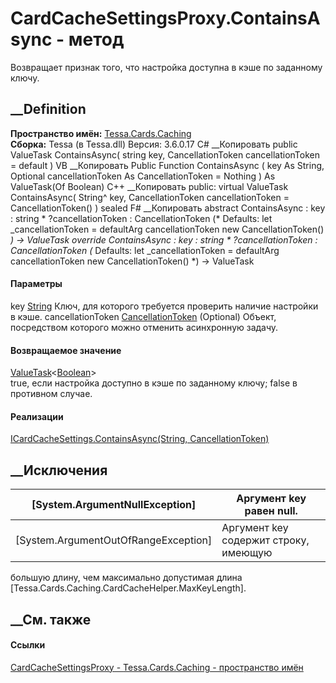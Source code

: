 # CardCacheSettingsProxy.ContainsAsync - метод
Возвращает признак того, что настройка доступна в кэше по заданному ключу.
##  __Definition
 **Пространство имён:** [Tessa.Cards.Caching](N_Tessa_Cards_Caching.htm)  
 **Сборка:** Tessa (в Tessa.dll) Версия: 3.6.0.17
C# __Копировать
     public ValueTask<bool> ContainsAsync(
    	string key,
    	CancellationToken cancellationToken = default
    )
VB __Копировать
     Public Function ContainsAsync ( 
    	key As String,
    	Optional cancellationToken As CancellationToken = Nothing
    ) As ValueTask(Of Boolean)
C++ __Копировать
     public:
    virtual ValueTask<bool> ContainsAsync(
    	String^ key, 
    	CancellationToken cancellationToken = CancellationToken()
    ) sealed
F# __Копировать
     abstract ContainsAsync : 
            key : string * 
            ?cancellationToken : CancellationToken 
    (* Defaults:
            let _cancellationToken = defaultArg cancellationToken new CancellationToken()
    *)
    -> ValueTask<bool> 
    override ContainsAsync : 
            key : string * 
            ?cancellationToken : CancellationToken 
    (* Defaults:
            let _cancellationToken = defaultArg cancellationToken new CancellationToken()
    *)
    -> ValueTask<bool> 
#### Параметры
key [String](https://learn.microsoft.com/dotnet/api/system.string)
    Ключ, для которого требуется проверить наличие настройки в кэше.
cancellationToken
[CancellationToken](https://learn.microsoft.com/dotnet/api/system.threading.cancellationtoken)
(Optional)
    Объект, посредством которого можно отменить асинхронную задачу.
#### Возвращаемое значение
[ValueTask](https://learn.microsoft.com/dotnet/api/system.threading.tasks.valuetask-1)<[Boolean](https://learn.microsoft.com/dotnet/api/system.boolean)>  
true, если настройка доступно в кэше по заданному ключу; false в противном
случае.
#### Реализации
[ICardCacheSettings.ContainsAsync(String,
CancellationToken)](M_Tessa_Cards_Caching_ICardCacheSettings_ContainsAsync.htm)  
##  __Исключения
[System.ArgumentNullException]|  Аргумент key равен null.  
---|---  
[System.ArgumentOutOfRangeException]|  Аргумент key содержит строку, имеющую
большую длину, чем максимально допустимая длина
[Tessa.Cards.Caching.CardCacheHelper.MaxKeyLength].  
## __См. также
#### Ссылки
[CardCacheSettingsProxy - ](T_Tessa_Cards_Caching_CardCacheSettingsProxy.htm)
[Tessa.Cards.Caching - пространство имён](N_Tessa_Cards_Caching.htm)
